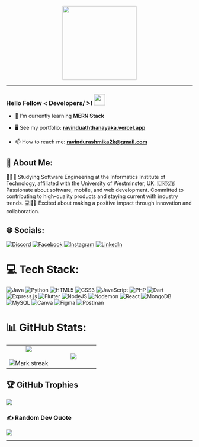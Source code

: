 <p align="center">
  <img src="https://github.com/thompsonemerson/thompsonemerson/raw/master/cover-thompson.png" height="200"/>
</p>

---

### Hello Fellow < Developers/ >! <img src = "https://raw.githubusercontent.com/MartinHeinz/MartinHeinz/master/wave.gif" width = 30px>


- 🌱 I’m currently learning **MERN Stack**

- 🖥️ See my portfolio: **[ravinduaththanayaka.vercel.app](ravinduaththanayaka.vercel.app)**

- 📫 How to reach me: **ravindurashmika2k@gmail.com**

## 👤 About Me:
👩🏻‍🎓 Studying Software Engineering at the Informatics Institute of Technology, affiliated with the University of Westminster, UK. 🇱🇰🇬🇧 Passionate about software, mobile, and web development. Committed to contributing to high-quality products and staying current with industry trends. 💻📱🌐 Excited about making a positive impact through innovation and collaboration.

## 🌐 Socials:
[![Discord](https://img.shields.io/badge/Discord-%237289DA.svg?logo=discord&logoColor=white)](https://discord.gg/1211912253461495808) [![Facebook](https://img.shields.io/badge/Facebook-%231877F2.svg?logo=Facebook&logoColor=white)](https://facebook.com/rvirush) [![Instagram](https://img.shields.io/badge/Instagram-%23E4405F.svg?logo=Instagram&logoColor=white)](https://instagram.com/ravirush_) [![LinkedIn](https://img.shields.io/badge/LinkedIn-%230077B5.svg?logo=linkedin&logoColor=white)](https://linkedin.com/in/ravinduath) 

# 💻 Tech Stack:
![Java](https://img.shields.io/badge/java-%23ED8B00.svg?style=flat&logo=openjdk&logoColor=white) ![Python](https://img.shields.io/badge/python-3670A0?style=flat&logo=python&logoColor=ffdd54) ![HTML5](https://img.shields.io/badge/html5-%23E34F26.svg?style=flat&logo=html5&logoColor=white) ![CSS3](https://img.shields.io/badge/css3-%231572B6.svg?style=flat&logo=css3&logoColor=white) ![JavaScript](https://img.shields.io/badge/javascript-%23323330.svg?style=flat&logo=javascript&logoColor=%23F7DF1E) ![PHP](https://img.shields.io/badge/php-%23777BB4.svg?style=flat&logo=php&logoColor=white) ![Dart](https://img.shields.io/badge/dart-%230175C2.svg?style=flat&logo=dart&logoColor=white) ![Express.js](https://img.shields.io/badge/express.js-%23404d59.svg?style=flat&logo=express&logoColor=%2361DAFB) ![Flutter](https://img.shields.io/badge/Flutter-%2302569B.svg?style=flat&logo=Flutter&logoColor=white) ![NodeJS](https://img.shields.io/badge/node.js-6DA55F?style=flat&logo=node.js&logoColor=white) ![Nodemon](https://img.shields.io/badge/NODEMON-%23323330.svg?style=flat&logo=nodemon&logoColor=%BBDEAD) ![React](https://img.shields.io/badge/react-%2320232a.svg?style=flat&logo=react&logoColor=%2361DAFB) ![MongoDB](https://img.shields.io/badge/MongoDB-%234ea94b.svg?style=flat&logo=mongodb&logoColor=white) ![MySQL](https://img.shields.io/badge/mysql-%2300000f.svg?style=flat&logo=mysql&logoColor=white) ![Canva](https://img.shields.io/badge/Canva-%2300C4CC.svg?style=flat&logo=Canva&logoColor=white) ![Figma](https://img.shields.io/badge/figma-%23F24E1E.svg?style=flat&logo=figma&logoColor=white) ![Postman](https://img.shields.io/badge/Postman-FF6C37?style=flat&logo=postman&logoColor=white)
# 📊 GitHub Stats:
<p align="center">
<!--- stats (start) -->
<table align="center">
<tr border="none">
<td width="50%" align="center">

<img align="center" src="https://github-readme-stats.vercel.app/api?username=ravirush&theme=dark&show_icons=true&count_private=true" />
<br></br>
<img title="🔥 Get streak stats for your profile at git.io/streak-stats" alt="Mark streak" src="https://github-readme-streak-stats.herokuapp.com/?user=ravirush&theme=dark&hide_border=false" />
</td>

<td width="50%" align="center">

<img align="center" src="https://github-readme-stats.anuraghazra1.vercel.app/api/top-langs/?username=ravirush&theme=dark&hide_border=false&no-bg=true&no-frame=true&langs_count=10"/>

</td>
</tr>
</table>

## 🏆 GitHub Trophies
![](https://github-profile-trophy.vercel.app/?username=ravirush&theme=dracula&no-frame=false&no-bg=false&margin-w=4)

### ✍️ Random Dev Quote
![](https://quotes-github-readme.vercel.app/api?type=horizontal&theme=radical)

---

<!-- Proudly created with GPRM ( https://gprm.itsvg.in ) -->
